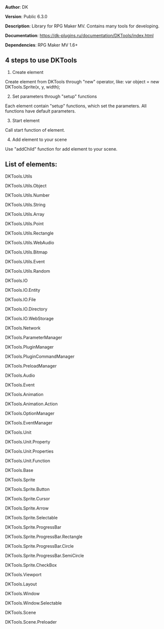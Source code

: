 **Author**: DK

**Version**: Public 6.3.0
 
**Description**: Library for RPG Maker MV. Contains many tools for developing.

**Documentation**: https://dk-plugins.ru/documentation/DKTools/index.html

**Dependencies**: RPG Maker MV 1.6+
 
## **4 steps to use DKTools**
1. Create element

Create element from DKTools through "new" operator, like: var object = new DKTools.Sprite(x, y, width);
 
2. Set parameters through "setup" functions

Each element contain "setup" functions, which set the parameters. All functions have default parameters.
 
3. Start element

Call start function of element.
 
4. Add element to your scene

Use "addChild" function for add element to your scene.
 
## **List of elements:**
DKTools.Utils

DKTools.Utils.Object

DKTools.Utils.Number

DKTools.Utils.String

DKTools.Utils.Array

DKTools.Utils.Point

DKTools.Utils.Rectangle

DKTools.Utils.WebAudio

DKTools.Utils.Bitmap

DKTools.Utils.Event

DKTools.Utils.Random

DKTools.IO

DKTools.IO.Entity

DKTools.IO.File

DKTools.IO.Directory

DKTools.IO.WebStorage

DKTools.Network

DKTools.ParameterManager

DKTools.PluginManager

DKTools.PluginCommandManager

DKTools.PreloadManager

DKTools.Audio

DKTools.Event

DKTools.Animation

DKTools.Animation.Action

DKTools.OptionManager

DKTools.EventManager

DKTools.Unit

DKTools.Unit.Property

DKTools.Unit.Properties

DKTools.Unit.Function

DKTools.Base

DKTools.Sprite

DKTools.Sprite.Button

DKTools.Sprite.Cursor

DKTools.Sprite.Arrow

DKTools.Sprite.Selectable

DKTools.Sprite.ProgressBar

DKTools.Sprite.ProgressBar.Rectangle

DKTools.Sprite.ProgressBar.Circle

DKTools.Sprite.ProgressBar.SemiCircle

DKTools.Sprite.CheckBox

DKTools.Viewport

DKTools.Layout

DKTools.Window

DKTools.Window.Selectable

DKTools.Scene

DKTools.Scene.Preloader
